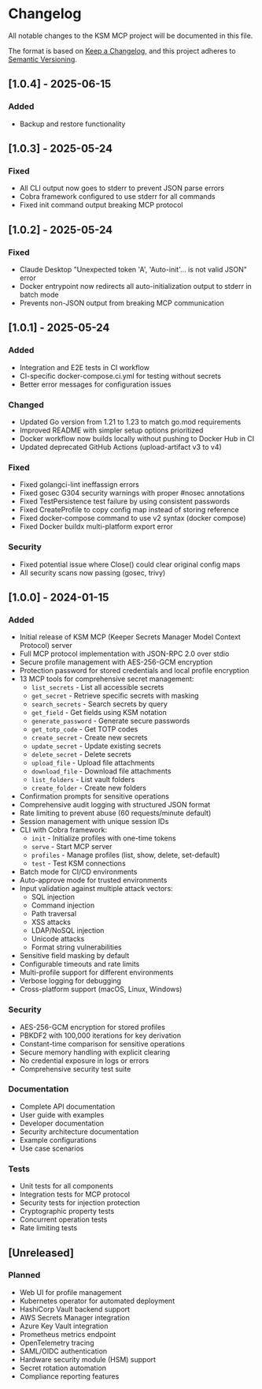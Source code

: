 # Changelog

All notable changes to the KSM MCP project will be documented in this file.

The format is based on [Keep a Changelog](https://keepachangelog.com/en/1.0.0/),
and this project adheres to [Semantic Versioning](https://semver.org/spec/v2.0.0.html).

## [1.0.4] - 2025-06-15

### Added
- Backup and restore functionality

## [1.0.3] - 2025-05-24

### Fixed
- All CLI output now goes to stderr to prevent JSON parse errors
- Cobra framework configured to use stderr for all commands
- Fixed init command output breaking MCP protocol

## [1.0.2] - 2025-05-24

### Fixed
- Claude Desktop "Unexpected token 'A', 'Auto-init'... is not valid JSON" error
- Docker entrypoint now redirects all auto-initialization output to stderr in batch mode
- Prevents non-JSON output from breaking MCP communication

## [1.0.1] - 2025-05-24

### Added
- Integration and E2E tests in CI workflow
- CI-specific docker-compose.ci.yml for testing without secrets
- Better error messages for configuration issues

### Changed
- Updated Go version from 1.21 to 1.23 to match go.mod requirements
- Improved README with simpler setup options prioritized
- Docker workflow now builds locally without pushing to Docker Hub in CI
- Updated deprecated GitHub Actions (upload-artifact v3 to v4)

### Fixed
- Fixed golangci-lint ineffassign errors
- Fixed gosec G304 security warnings with proper #nosec annotations
- Fixed TestPersistence test failure by using consistent passwords
- Fixed CreateProfile to copy config map instead of storing reference
- Fixed docker-compose command to use v2 syntax (docker compose)
- Fixed Docker buildx multi-platform export error

### Security
- Fixed potential issue where Close() could clear original config maps
- All security scans now passing (gosec, trivy)

## [1.0.0] - 2024-01-15

### Added
- Initial release of KSM MCP (Keeper Secrets Manager Model Context Protocol) server
- Full MCP protocol implementation with JSON-RPC 2.0 over stdio
- Secure profile management with AES-256-GCM encryption
- Protection password for stored credentials and local profile encryption
- 13 MCP tools for comprehensive secret management:
  - `list_secrets` - List all accessible secrets
  - `get_secret` - Retrieve specific secrets with masking
  - `search_secrets` - Search secrets by query
  - `get_field` - Get fields using KSM notation
  - `generate_password` - Generate secure passwords
  - `get_totp_code` - Get TOTP codes
  - `create_secret` - Create new secrets
  - `update_secret` - Update existing secrets
  - `delete_secret` - Delete secrets
  - `upload_file` - Upload file attachments
  - `download_file` - Download file attachments
  - `list_folders` - List vault folders
  - `create_folder` - Create new folders
- Confirmation prompts for sensitive operations
- Comprehensive audit logging with structured JSON format
- Rate limiting to prevent abuse (60 requests/minute default)
- Session management with unique session IDs
- CLI with Cobra framework:
  - `init` - Initialize profiles with one-time tokens
  - `serve` - Start MCP server
  - `profiles` - Manage profiles (list, show, delete, set-default)
  - `test` - Test KSM connections
- Batch mode for CI/CD environments
- Auto-approve mode for trusted environments
- Input validation against multiple attack vectors:
  - SQL injection
  - Command injection
  - Path traversal
  - XSS attacks
  - LDAP/NoSQL injection
  - Unicode attacks
  - Format string vulnerabilities
- Sensitive field masking by default
- Configurable timeouts and rate limits
- Multi-profile support for different environments
- Verbose logging for debugging
- Cross-platform support (macOS, Linux, Windows)

### Security
- AES-256-GCM encryption for stored profiles
- PBKDF2 with 100,000 iterations for key derivation
- Constant-time comparison for sensitive operations
- Secure memory handling with explicit clearing
- No credential exposure in logs or errors
- Comprehensive security test suite

### Documentation
- Complete API documentation
- User guide with examples
- Developer documentation
- Security architecture documentation
- Example configurations
- Use case scenarios

### Tests
- Unit tests for all components
- Integration tests for MCP protocol
- Security tests for injection protection
- Cryptographic property tests
- Concurrent operation tests
- Rate limiting tests

## [Unreleased]

### Planned
- Web UI for profile management
- Kubernetes operator for automated deployment
- HashiCorp Vault backend support
- AWS Secrets Manager integration
- Azure Key Vault integration
- Prometheus metrics endpoint
- OpenTelemetry tracing
- SAML/OIDC authentication
- Hardware security module (HSM) support
- Secret rotation automation
- Compliance reporting features